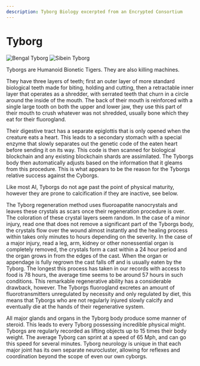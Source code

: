 ```yaml
---
description: Tyborg Biology excerpted from an Encrypted Consortium
---
```


# Tyborg

![Bengal Tyborg](https://cdn.discordapp.com/attachments/927437362701664277/932194776130936892/Bengal\_Tyborg\_Character\_Design\_PNG.png) ![Sibein Tyborg](https://cdn.discordapp.com/attachments/927437362701664277/932194776772640808/Siberian\_Tyborg\_Character\_Design\_PNG.png)

Tyborgs are Humanoid Bionetic Tigers. They are also killing machines.

They have three layers of teeth; first an outer layer of more standard biological teeth made for biting, holding and cutting, then a retractable inner layer that operates as a shredder, with serrated teeth that churn in a circle around the inside of the mouth. The back of their mouth is reinforced with a single large tooth on both the upper and lower jaw, they use this part of their mouth to crush whatever was not shredded, usually bone which they eat for their fluorogland.

Their digestive tract has a separate epiglottis that is only opened when the creature eats a heart. This leads to a secondary stomach with a special enzyme that slowly separates out the genetic code of the eaten heart before sending it on its way. This code is then scanned for biological blockchain and any existing blockchain shards are assimilated. The Tyborgs body then automatically adjusts based on the information that it gleams from this procedure. This is what appears to be the reason for the Tyborgs relative success against the Cyborgs.

Like most AI, Tyborgs do not age past the point of physical maturity, however they are prone to calcification if they are inactive, see below.

The Tyborg regeneration method uses fluoroapatite nanocrystals and leaves these crystals as scars once their regeneration procedure is over. The coloration of these crystal layers seem random. In the case of a minor injury, read one that does not remove a significant part of the Tyborgs body, the crystals flow over the wound almost instantly and the healing process within takes only minutes to hours depending on the severity. In the case of a major injury, read a leg, arm, kidney or other nonessential organ is completely removed, the crystals form a cast within a 24 hour period and the organ grows in from the edges of the cast. When the organ or appendage is fully regrown the cast falls off and is usually eaten by the Tyborg. The longest this process has taken in our records with access to food is 78 hours, the average time seems to be around 57 hours in such conditions. This remarkable regenerative ability has a considerable drawback, however. The Tyborgs fluorogland excretes an amount of fluorotransmitters unregulated by necessity and only regulated by diet, this means that Tyborgs who are not regularly injured slowly calcify and eventually die at the hands of their regenerative system.

All major glands and organs in the Tyborg body produce some manner of steroid. This leads to every Tyborg possessing incredible physical might. Tyborgs are regularly recorded as lifting objects up to 15 times their body weight. The average Tyborg can sprint at a speed of 65 Mph, and can go this speed for several minutes. Tyborg neurology is unique in that each major joint has its own separate neurocluster, allowing for reflexes and coordination beyond the scope of even our own cyborgs.
